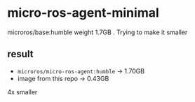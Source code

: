 # micro-ros-agent-minimal
microros/base:humble weight 1.7GB . Trying to make it smaller

## result

- `microros/micro-ros-agent:humble` -> 1.70GB
- image from this repo -> 0.43GB

4x smaller